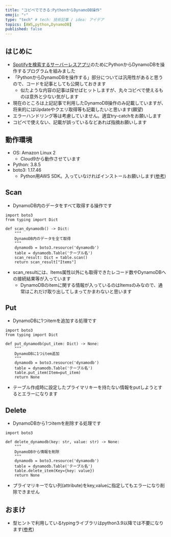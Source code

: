 ```yaml
---
title: "コピペでできる:PythonからDynamoDB操作"
emoji: "⚡"
type: "tech" # tech: 技術記事 / idea: アイデア
topics: [AWS,python,DynamoDB]
published: false
---
```


## はじめに

- [Spotifyを検索するサーバーレスアプリ](https://zenn.dev/mini_hiori/articles/spotify-digger)のためにPythonからDynamoDBを操作するプログラムを組みました
- 「PythonからDynamoDBを操作する」部分については汎用性があると思うので、コードを記事としても公開しておきます
    - 似たような内容の記事は探せばヒットしますが、丸々コピペで使えるものは意外と少ない気がします
- 現在のところは上記記事で利用したDynamoDB操作のみ記載していますが、将来的にはUpdateやクエリ取得等も記載したいと思います(願望)
- エラーハンドリング等は考慮していません。適宜try-catchをお願いします
- コピペで使えない、記載が誤っているなどあれば指摘お願いします

## 動作環境
- OS: Amazon Linux 2
    - Cloud9から動作させています
- Python: 3.8.5
- boto3: 1.17.46
    - Python用AWS SDK。入っていなければインストールお願いします([参考](https://aws.amazon.com/jp/sdk-for-python/))

## Scan
- DynamoDB内のデータをすべて取得する操作です
```
import boto3
from typing import Dict

def scan_dynamodb() -> Dict:
    """
    DynamoDB内のデータを全て取得
    """
    dynamodb = boto3.resource('dynamodb')
    table = dynamodb.Table('テーブル名')
    scan_result: Dict = table.scan()
    return scan_result["Items"]
```
- scan_resultには、Items属性以外にも取得できたレコード数やDynamoDBへの接続結果等が入っています
    - DynamoDBのitemに関する情報が入っているのはItemsのみなので、通常はこれだけ取り出してしまってかまわないと思います

## Put
- DynamoDBに1つitemを追加する処理です
```
import boto3
from typing import Dict

def put_dynamodb(put_item: Dict) -> None:
    """
    DynamoDBに1つitem追加
    """
    dynamodb = boto3.resource('dynamodb')
    table = dynamodb.Table('テーブル名')
    table.put_item(Item=put_item)
    return None
```
- テーブル作成時に設定したプライマリキーを持たない情報をputしようとするとエラーになります

## Delete
- DynamoDBから1つitemを削除する処理です

```
import boto3

def delete_dynamodb(key: str, value: str) -> None:
    """
    DynamoDBから情報を削除
    """
    dynamodb = boto3.resource('dynamodb')
    table = dynamodb.Table('テーブル名')
    table.delete_item(Key={key: value})
    return None
```
- プライマリキーでない列(attribute)をkey,valueに指定してもエラーになり削除できません

## おまけ
- 型ヒントで利用しているtypingライブラリはpython3.9以降では不要になります([参考](https://future-architect.github.io/articles/20201223/))